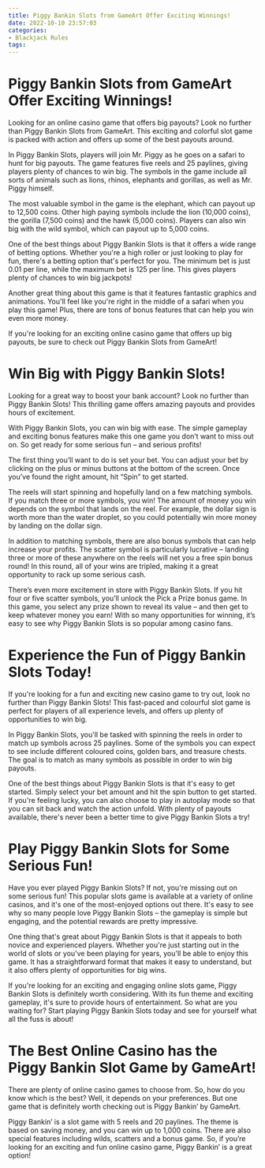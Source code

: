 ```yaml
---
title: Piggy Bankin Slots from GameArt Offer Exciting Winnings!
date: 2022-10-10 23:57:03
categories:
- Blackjack Rules
tags:
---
```



#  Piggy Bankin Slots from GameArt Offer Exciting Winnings!

Looking for an online casino game that offers big payouts? Look no further than Piggy Bankin Slots from GameArt. This exciting and colorful slot game is packed with action and offers up some of the best payouts around.

In Piggy Bankin Slots, players will join Mr. Piggy as he goes on a safari to hunt for big payouts. The game features five reels and 25 paylines, giving players plenty of chances to win big. The symbols in the game include all sorts of animals such as lions, rhinos, elephants and gorillas, as well as Mr. Piggy himself.

The most valuable symbol in the game is the elephant, which can payout up to 12,500 coins. Other high paying symbols include the lion (10,000 coins), the gorilla (7,500 coins) and the hawk (5,000 coins). Players can also win big with the wild symbol, which can payout up to 5,000 coins.

One of the best things about Piggy Bankin Slots is that it offers a wide range of betting options. Whether you're a high roller or just looking to play for fun, there's a betting option that's perfect for you. The minimum bet is just 0.01 per line, while the maximum bet is 125 per line. This gives players plenty of chances to win big jackpots!

Another great thing about this game is that it features fantastic graphics and animations. You'll feel like you're right in the middle of a safari when you play this game! Plus, there are tons of bonus features that can help you win even more money.

If you're looking for an exciting online casino game that offers up big payouts, be sure to check out Piggy Bankin Slots from GameArt!

#  Win Big with Piggy Bankin Slots!

Looking for a great way to boost your bank account? Look no further than Piggy Bankin Slots! This thrilling game offers amazing payouts and provides hours of excitement.

With Piggy Bankin Slots, you can win big with ease. The simple gameplay and exciting bonus features make this one game you don’t want to miss out on. So get ready for some serious fun – and serious profits!

The first thing you’ll want to do is set your bet. You can adjust your bet by clicking on the plus or minus buttons at the bottom of the screen. Once you’ve found the right amount, hit “Spin” to get started.

The reels will start spinning and hopefully land on a few matching symbols. If you match three or more symbols, you win! The amount of money you win depends on the symbol that lands on the reel. For example, the dollar sign is worth more than the water droplet, so you could potentially win more money by landing on the dollar sign.

In addition to matching symbols, there are also bonus symbols that can help increase your profits. The scatter symbol is particularly lucrative – landing three or more of these anywhere on the reels will net you a free spin bonus round! In this round, all of your wins are tripled, making it a great opportunity to rack up some serious cash.

There’s even more excitement in store with Piggy Bankin Slots. If you hit four or five scatter symbols, you’ll unlock the Pick a Prize bonus game. In this game, you select any prize shown to reveal its value – and then get to keep whatever money you earn! With so many opportunities for winning, it’s easy to see why Piggy Bankin Slots is so popular among casino fans.

#  Experience the Fun of Piggy Bankin Slots Today!

If you're looking for a fun and exciting new casino game to try out, look no further than Piggy Bankin Slots! This fast-paced and colourful slot game is perfect for players of all experience levels, and offers up plenty of opportunities to win big.

In Piggy Bankin Slots, you'll be tasked with spinning the reels in order to match up symbols across 25 paylines. Some of the symbols you can expect to see include different coloured coins, golden bars, and treasure chests. The goal is to match as many symbols as possible in order to win big payouts.

One of the best things about Piggy Bankin Slots is that it's easy to get started. Simply select your bet amount and hit the spin button to get started. If you're feeling lucky, you can also choose to play in autoplay mode so that you can sit back and watch the action unfold. With plenty of payouts available, there's never been a better time to give Piggy Bankin Slots a try!

#  Play Piggy Bankin Slots for Some Serious Fun!

Have you ever played Piggy Bankin Slots? If not, you're missing out on some serious fun! This popular slots game is available at a variety of online casinos, and it's one of the most-enjoyed options out there. It's easy to see why so many people love Piggy Bankin Slots – the gameplay is simple but engaging, and the potential rewards are pretty impressive.

One thing that's great about Piggy Bankin Slots is that it appeals to both novice and experienced players. Whether you're just starting out in the world of slots or you've been playing for years, you'll be able to enjoy this game. It has a straightforward format that makes it easy to understand, but it also offers plenty of opportunities for big wins.

If you're looking for an exciting and engaging online slots game, Piggy Bankin Slots is definitely worth considering. With its fun theme and exciting gameplay, it's sure to provide hours of entertainment. So what are you waiting for? Start playing Piggy Bankin Slots today and see for yourself what all the fuss is about!

#  The Best Online Casino has the Piggy Bankin Slot Game by GameArt!

There are plenty of online casino games to choose from. So, how do you know which is the best? Well, it depends on your preferences. But one game that is definitely worth checking out is Piggy Bankin’ by GameArt.

Piggy Bankin’ is a slot game with 5 reels and 20 paylines. The theme is based on saving money, and you can win up to 1,000 coins. There are also special features including wilds, scatters and a bonus game. So, if you’re looking for an exciting and fun online casino game, Piggy Bankin’ is a great option!